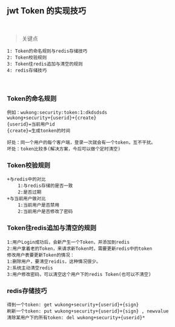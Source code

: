 ## jwt Token 的实现技巧


<br>

> 关键点

    1: Token的命名规则与redis存储技巧
    2: Token校验规则
    3: Token往redis追加与清空的规则
    4: redis存储技巧
    
    

<br>


### Token的命名规则

    例如：wukong:security:token:1:dkdsdsds
    wukong+security+{userid}+{create}
    {userid}=当前用户id
    {create}=生成tonken的时间
    
    好处：同一个用户的每个客户端，登录一次就会有一个token，互不干扰。
    坏处：token比较多(解决方案，今后可以做个定时清空)


### Token校验规则

    +与redis中的对比
        1:与redis存储的是否一致
        2:是否过期
    +与当前用户做对比
        1:当前用户是否禁用
        2:当前用户是否修改了密码

### Token往redis追加与清空的规则

    1:用户Login成功后，会新产生一个Token，并添加到redis
    2:用户拿着老的Token，来请求新Token时，需要更新redis中的token
    修改用户表要更新Token的情况：
    1:删除用户，要清空reidis，这种情况很少。
    2:系统主动清空redis
    3:用户修改密码，可以清空这个用户下的redis Token(也可以不清空)
    

### redis存储技巧
    
    得到一个token: get wukong+security+{userid}+{sign} 
    刷新一个token: put wukong+security+{userid}+{sign} , newvalue
    清除某用户下的所有token: del wukong+security+{userid}*
    
    
